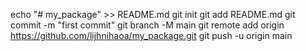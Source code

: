 echo "# my_package" >> README.md
git init
git add README.md
git commit -m "first commit"
git branch -M main
git remote add origin https://github.com/lijhnihaoa/my_package.git
git push -u origin main